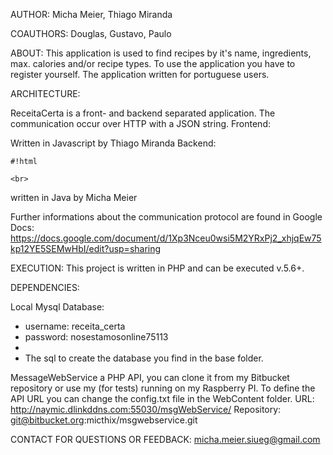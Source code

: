 AUTHOR: 
Micha Meier, Thiago Miranda


COAUTHORS: 
Douglas, Gustavo, Paulo


ABOUT: 
This application is used to find recipes by it's name, ingredients, max. calories and/or recipe types. To use the application you have to register yourself. The application written for portuguese users.


ARCHITECTURE:

ReceitaCerta is a front- and backend separated application. The communication occur over HTTP with a JSON string.
Frontend: 

Written in Javascript by Thiago Miranda
Backend: 


```
#!html

<br>
```
written in Java by Micha Meier 


Further informations about the communication protocol are found in Google Docs: https://docs.google.com/document/d/1Xp3Nceu0wsi5M2YRxPj2_xhjqEw75kp12YE5SEMwHbI/edit?usp=sharing


EXECUTION:
This project is written in PHP and can be executed v.5.6+.


DEPENDENCIES: 

Local Mysql Database: 
* username: receita_certa
* password: nosestamosonline75113
* 
* The sql to create the database you find in the base folder.

MessageWebService a PHP API, you can clone it from my Bitbucket repository or use my (for tests) running on my Raspberry PI. To define the API URL you can change the config.txt file in the WebContent folder.
URL: http://naymic.dlinkddns.com:55030/msgWebService/
Repository: git@bitbucket.org:micthix/msgwebservice.git


CONTACT FOR QUESTIONS OR FEEDBACK:
micha.meier.siueg@gmail.com